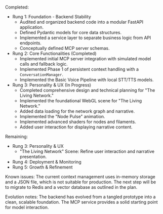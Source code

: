 Completed: 
- Rung 1: Foundation - Backend Stability
  - Audited and organized backend code into a modular FastAPI application.
  - Defined Pydantic models for core data structures.
  - Implemented a service layer to separate business logic from API endpoints.
  - Conceptually defined MCP server schemas.
- Rung 2: Core Functionalities (Completed)
  - Implemented initial MCP server integration with simulated model calls and fallback logic.
  - Implemented Phase 1 of persistent context handling with a `ConversationManager`.
  - Implemented the Basic Voice Pipeline with local STT/TTS models.
- Rung 3: Personality & UX (In Progress)
  - Completed comprehensive design and technical planning for "The Living Network."
  - Implemented the foundational WebGL scene for "The Living Network."
  - Added data loading for the network graph and narrative.
  - Implemented the "Node Pulse" animation.
  - Implemented advanced shaders for nodes and filaments.
  - Added user interaction for displaying narrative content.

Remaining: 
- Rung 3: Personality & UX
  - "The Living Network" Scene: Refine user interaction and narrative presentation.
- Rung 4: Deployment & Monitoring
- Rung 5: Growth & Refinement

Known issues: The current context management uses in-memory storage and a JSON file, which is not suitable for production. The next step will be to migrate to Redis and a vector database as outlined in the plan.

Evolution notes: The backend has evolved from a tangled prototype into a clean, scalable foundation. The MCP service provides a solid starting point for model interaction.

